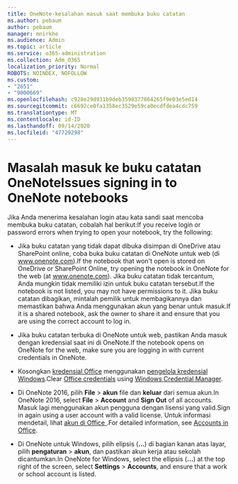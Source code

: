 ```yaml
---
title: OneNote-kesalahan masuk saat membuka buku catatan
ms.author: pebaum
author: pebaum
manager: mnirkhe
ms.audience: Admin
ms.topic: article
ms.service: o365-administration
ms.collection: Adm_O365
localization_priority: Normal
ROBOTS: NOINDEX, NOFOLLOW
ms.custom:
- "2651"
- "9000669"
ms.openlocfilehash: c928e29d931b9deb3598377864265f9e03e5ed14
ms.sourcegitcommit: c6692ce0fa1358ec3529e59ca0ecdfdea4cdc759
ms.translationtype: MT
ms.contentlocale: id-ID
ms.lasthandoff: 09/14/2020
ms.locfileid: "47729298"
---
```

# <a name="issues-signing-in-to-onenote-notebooks"></a><span data-ttu-id="4c058-102">Masalah masuk ke buku catatan OneNote</span><span class="sxs-lookup"><span data-stu-id="4c058-102">Issues signing in to OneNote notebooks</span></span>

<span data-ttu-id="4c058-103">Jika Anda menerima kesalahan login atau kata sandi saat mencoba membuka buku catatan, cobalah hal berikut:</span><span class="sxs-lookup"><span data-stu-id="4c058-103">If you receive login or password errors when trying to open your notebook, try the following:</span></span>

- <span data-ttu-id="4c058-104">Jika buku catatan yang tidak dapat dibuka disimpan di OneDrive atau SharePoint online, coba buka buku catatan di OneNote untuk web (di www.onenote.com).</span><span class="sxs-lookup"><span data-stu-id="4c058-104">If the notebook that won't open is stored on OneDrive or SharePoint Online, try opening the notebook in OneNote for the web (at www.onenote.com).</span></span> <span data-ttu-id="4c058-105">Jika buku catatan tidak tercantum, Anda mungkin tidak memiliki izin untuk buku catatan tersebut.</span><span class="sxs-lookup"><span data-stu-id="4c058-105">If the notebook is not listed, you may not have permissions to it.</span></span> <span data-ttu-id="4c058-106">Jika buku catatan dibagikan, mintalah pemilik untuk membagikannya dan memastikan bahwa Anda menggunakan akun yang benar untuk masuk.</span><span class="sxs-lookup"><span data-stu-id="4c058-106">If it is a shared notebook, ask the owner to share it and ensure that you are using the correct account to log in.</span></span>

- <span data-ttu-id="4c058-107">Jika buku catatan terbuka di OneNote untuk web, pastikan Anda masuk dengan kredensial saat ini di OneNote.</span><span class="sxs-lookup"><span data-stu-id="4c058-107">If the notebook opens on OneNote for the web, make sure you are logging in with current credentials in OneNote.</span></span> 

- <span data-ttu-id="4c058-108">Kosongkan [kredensial Office](https://docs.microsoft.com/office/troubleshoot/error-messages/another-account-already-signed-in#step-3-clear-cached-credentials-on-the-computer) menggunakan [pengelola kredensial Windows](https://support.microsoft.com/help/4026814/windows-accessing-credential-manager).</span><span class="sxs-lookup"><span data-stu-id="4c058-108">Clear [Office credentials](https://docs.microsoft.com/office/troubleshoot/error-messages/another-account-already-signed-in#step-3-clear-cached-credentials-on-the-computer) using [Windows Credential Manager](https://support.microsoft.com/help/4026814/windows-accessing-credential-manager).</span></span>

- <span data-ttu-id="4c058-109">Di OneNote 2016, pilih **File**  >  **akun** file dan **keluar** dari semua akun.</span><span class="sxs-lookup"><span data-stu-id="4c058-109">In OneNote 2016, select **File** > **Account** and **Sign Out** of all accounts.</span></span> <span data-ttu-id="4c058-110">Masuk lagi menggunakan akun pengguna dengan lisensi yang valid.</span><span class="sxs-lookup"><span data-stu-id="4c058-110">Sign in again using a user account with a valid license.</span></span> <span data-ttu-id="4c058-111">Untuk informasi mendetail, lihat [ akun di Office ](https://support.office.com/article/accounts-in-office-628ea040-f265-49de-b986-be09c3ebf8a9).</span><span class="sxs-lookup"><span data-stu-id="4c058-111">For detailed information, see [Accounts in Office](https://support.office.com/article/accounts-in-office-628ea040-f265-49de-b986-be09c3ebf8a9).</span></span>

- <span data-ttu-id="4c058-112">Di OneNote untuk Windows, pilih elipsis (**...**) di bagian kanan atas layar, pilih **pengaturan**  >  **akun**, dan pastikan akun kerja atau sekolah dicantumkan.</span><span class="sxs-lookup"><span data-stu-id="4c058-112">In OneNote for Windows, select the ellipsis (**…**) at the top right of the screen, select **Settings** > **Accounts**, and ensure that a work or school account is listed.</span></span>